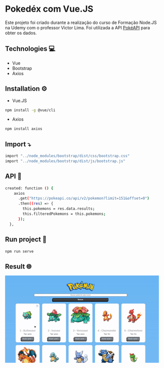 # Pokedéx com Vue.JS           

Este projeto foi criado durante a realização do curso de Formação Node.JS na Udemy com o professor Victor Lima. Foi utilizada a API <a href="https://pokeapi.co/">PokéAPI</a> para obter os dados.

## Technologies 💻
* Vue
* Bootstrap
* Axios

## Installation ⚙️

* Vue.JS
```bash
npm install -g @vue/cli
```

* Axios
```bash
npm install axios
```

## Import ⤵️

```bash
import "../node_modules/bootstrap/dist/css/bootstrap.css"
import "../node_modules/bootstrap/dist/js/bootstrap.js"
```

## API 🔄
```bash
created: function () {
    axios
      .get("https://pokeapi.co/api/v2/pokemon?limit=151&offset=0")
      .then((res) => {
        this.pokemons = res.data.results;
        this.filteredPokemons = this.pokemons;
      });
  },
```
## Run project 🏃
```bash
npm run serve
```

## Result 🌐
<img src="pokedex/src/assets/poke.gif" />
